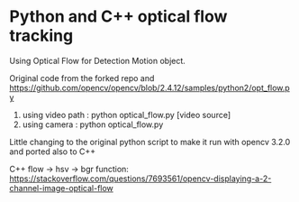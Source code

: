 # Python and C++ optical flow tracking
Using Optical Flow for Detection Motion object.



Original code from the forked repo and  https://github.com/opencv/opencv/blob/2.4.12/samples/python2/opt_flow.py   
1. using video path : python optical_flow.py [video source]  
2. using camera : python optical_flow.py   

Little changing to the original python script to make it run with opencv 3.2.0 and ported also to C++  

C++ flow -> hsv -> bgr function:  
https://stackoverflow.com/questions/7693561/opencv-displaying-a-2-channel-image-optical-flow
